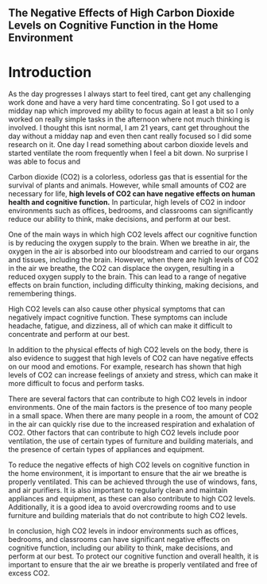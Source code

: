 ## The Negative Effects of High Carbon Dioxide Levels on Cognitive Function in the Home Environment

# Introduction

As the day progresses I always start to feel tired, cant get any challenging work done and have a very hard time concentrating.
So I got used to a midday nap which improved my ability to focus again at least a bit so I only worked on really simple tasks in the afternoon where not much thinking is involved. I thought this isnt normal, I am 21 years, cant get throughout the day without a midday nap and even then cant really focused so I did some research on it. One day I read something about carbon dioxide levels and started ventilate the room frequently when I feel a bit down. No surprise I was able to focus and 

Carbon dioxide (CO2) is a colorless, odorless gas that is essential for the survival of plants and animals. However, while small amounts of CO2 are necessary for life, **high levels of CO2 can have negative effects on human health and cognitive function.** In particular, high levels of CO2 in indoor environments such as offices, bedrooms, and classrooms can significantly reduce our ability to think, make decisions, and perform at our best.

One of the main ways in which high CO2 levels affect our cognitive function is by reducing the oxygen supply to the brain. When we breathe in air, the oxygen in the air is absorbed into our bloodstream and carried to our organs and tissues, including the brain. However, when there are high levels of CO2 in the air we breathe, the CO2 can displace the oxygen, resulting in a reduced oxygen supply to the brain. This can lead to a range of negative effects on brain function, including difficulty thinking, making decisions, and remembering things.

High CO2 levels can also cause other physical symptoms that can negatively impact cognitive function. These symptoms can include headache, fatigue, and dizziness, all of which can make it difficult to concentrate and perform at our best.

In addition to the physical effects of high CO2 levels on the body, there is also evidence to suggest that high levels of CO2 can have negative effects on our mood and emotions. For example, research has shown that high levels of CO2 can increase feelings of anxiety and stress, which can make it more difficult to focus and perform tasks.

There are several factors that can contribute to high CO2 levels in indoor environments. One of the main factors is the presence of too many people in a small space. When there are many people in a room, the amount of CO2 in the air can quickly rise due to the increased respiration and exhalation of CO2. Other factors that can contribute to high CO2 levels include poor ventilation, the use of certain types of furniture and building materials, and the presence of certain types of appliances and equipment.

To reduce the negative effects of high CO2 levels on cognitive function in the home environment, it is important to ensure that the air we breathe is properly ventilated. This can be achieved through the use of windows, fans, and air purifiers. It is also important to regularly clean and maintain appliances and equipment, as these can also contribute to high CO2 levels. Additionally, it is a good idea to avoid overcrowding rooms and to use furniture and building materials that do not contribute to high CO2 levels.

In conclusion, high CO2 levels in indoor environments such as offices, bedrooms, and classrooms can have significant negative effects on cognitive function, including our ability to think, make decisions, and perform at our best. To protect our cognitive function and overall health, it is important to ensure that the air we breathe is properly ventilated and free of excess CO2.